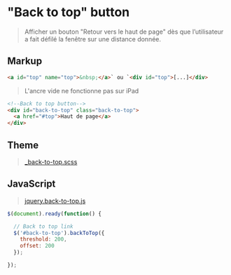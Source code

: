 # "Back to top" button

> Afficher un bouton "Retour vers le haut de page" dès que l’utilisateur a fait défilé la fenêtre sur une distance donnée.


## Markup

```html
<a id="top" name="top">&nbsp;</a>` ou `<div id="top">[...]</div>
```

> L'ancre vide ne fonctionne pas sur iPad


```html
<!--Back to top button-->
<div id="back-to-top" class="back-to-top">
  <a href="#top">Haut de page</a>
</div>
```


## Theme

> [_back-to-top.scss](_back-to-top.scss)


## JavaScript

> [jquery.back-to-top.js](jquery.back-to-top.js)

```js
$(document).ready(function() {

  // Back to top link
  $('#back-to-top').backToTop({
    threshold: 200,
    offset: 200
  });

});
```
